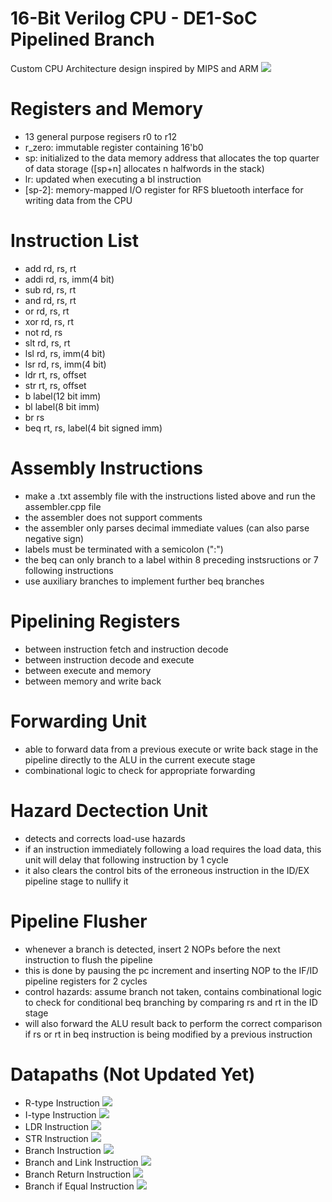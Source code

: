 # 16-Bit Verilog CPU - DE1-SoC Pipelined Branch
Custom CPU Architecture design inspired by MIPS and ARM
![](https://github.com/lhn1703/cpu_16bit/blob/main/documentation/pipelined_CPU.png)

# Registers and Memory
- 13 general purpose regisers r0 to r12
- r_zero: immutable register containing 16'b0
- sp: initialized to the data memory address that allocates the top quarter of data storage ([sp+n] allocates n halfwords in the stack) 
- lr: updated when executing a bl instruction
- [sp-2]: memory-mapped I/O register for RFS bluetooth interface for writing data from the CPU

# Instruction List 
- add 	rd, rs, rt
- addi	rd, rs, imm(4 bit)
- sub  	rd, rs, rt
-	and	  rd, rs, rt
-	or	  rd, rs, rt
-	xor 	rd, rs, rt
-	not	  rd, rs
-	slt	  rd, rs, rt             
-	lsl	  rd, rs, imm(4 bit)  
-	lsr	  rd, rs, imm(4 bit)
-	ldr	  rt, rs, offset
-	str	  rt, rs, offset 
-	b	    label(12 bit imm)
-	bl	  label(8 bit imm)  
-	br	  rs               
-	beq	  rt, rs, label(4 bit signed imm)

# Assembly Instructions
- make a .txt assembly file with the instructions listed above and run the assembler.cpp file
- the assembler does not support comments 
- the assembler only parses decimal immediate values (can also parse negative sign)
- labels must be terminated with a semicolon (":")
- the beq can only branch to a label within 8 preceding instsructions or 7 following instructions 
- use auxiliary branches to implement further beq branches

# Pipelining Registers
- between instruction fetch and instruction decode
- between instruction decode and execute
- between execute and memory
- between memory and write back

# Forwarding Unit
- able to forward data from a previous execute or write back stage in the pipeline directly to the ALU in the current execute stage
- combinational logic to check for appropriate forwarding

# Hazard Dectection Unit
- detects and corrects load-use hazards
- if an instruction immediately following a load requires the load data, this unit will delay that following instruction by 1 cycle
- it also clears the control bits of the erroneous instruction in the ID/EX pipeline stage to nullify it

# Pipeline Flusher
- whenever a branch is detected, insert 2 NOPs before the next instruction to flush the pipeline
- this is done by pausing the pc increment and inserting NOP to the IF/ID pipeline registers for 2 cycles
- control hazards: assume branch not taken, contains combinational logic to check for conditional beq branching by comparing rs and rt in the ID stage
- will also forward the ALU result back to perform the correct comparison if rs or rt in beq instruction is being modified by a previous instruction

# Datapaths (Not Updated Yet)
- R-type Instruction
![](https://github.com/lhn1703/cpu_16bit/blob/main/documentation/r-type.png)
- I-type Instruction
![](https://github.com/lhn1703/cpu_16bit/blob/main/documentation/i-type.png)
- LDR Instruction
![](https://github.com/lhn1703/cpu_16bit/blob/main/documentation/ldr.png)
- STR Instruction
![](https://github.com/lhn1703/cpu_16bit/blob/main/documentation/str.png)
- Branch Instruction
![](https://github.com/lhn1703/cpu_16bit/blob/main/documentation/branch.png)
- Branch and Link Instruction
![](https://github.com/lhn1703/cpu_16bit/blob/main/documentation/bl.png)
- Branch Return Instruction
![](https://github.com/lhn1703/cpu_16bit/blob/main/documentation/br.png)
- Branch if Equal Instruction
![](https://github.com/lhn1703/cpu_16bit/blob/main/documentation/beq.png)
